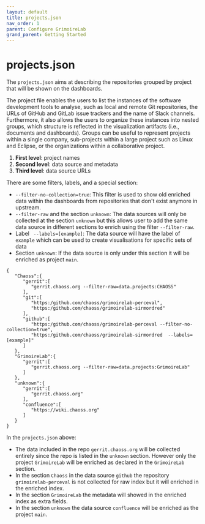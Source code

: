 ```yaml
---
layout: default
title: projects.json
nav_order: 1
parent: Configure GrimoireLab
grand_parent: Getting Started
---
```


# projects.json

The `projects.json` aims at describing the repositories grouped by project that
will be shown on the dashboards.

The project file enables the users to list the instances of the software
development tools to analyse, such as local and remote Git repositories, the
URLs of GitHub and GitLab issue trackers and the name of Slack channels.
Furthermore, it also allows the users to organize these instances into nested
groups, which structure is reflected in the visualization artifacts (i.e.,
documents and dashboards). Groups can be useful to represent projects within a
single company, sub-projects within a large project such as Linux and Eclipse,
or the organizations within a collaborative project.

1. **First level**: project names
2. **Second level**: data source and metadata
3. **Third level**: data source URLs

There are some filters, labels, and a special section:

- `--filter-no-collection=true`: This filter is used to show old enriched data
  within the dashboards from repositories that don't exist anymore in upstream.
- `--filter-raw` and the section `unknown`: The data sources will only be
  collected at the section `unknown` but this allows user to add the same data
  source in different sections to enrich using the filter `--filter-raw`.
- Label ` --labels=[example]`: The data source will have the label of `example`
  which can be used to create visualisations for specific sets of data
- Section `unknown`: If the data source is only under this section it will be
  enriched as project `main`.

```
{
   "Chaoss":{
      "gerrit":[
         "gerrit.chaoss.org --filter-raw=data.projects:CHAOSS"
      ],
      "git":[
         "https:/github.com/chaoss/grimoirelab-perceval",
         "https:/github.com/chaoss/grimoirelab-sirmordred"
      ],
      "github":[
         "https:/github.com/chaoss/grimoirelab-perceval --filter-no-collection=true",
         "https:/github.com/chaoss/grimoirelab-sirmordred  --labels=[example]"
      ]
   },
   "GrimoireLab":{
      "gerrit":[
         "gerrit.chaoss.org --filter-raw=data.projects:GrimoireLab"
      ]
   },
   "unknown":{
      "gerrit":[
         "gerrit.chaoss.org"
      ],
      "confluence":[
         "https://wiki.chaoss.org"
      ]
   }
}
```

In the `projects.json` above:

- The data included in the repo `gerrit.chaoss.org` will be collected entirely
  since the repo is listed in the `unknown` section. However only the project
  `GrimoireLab` will be enriched as declared in the `GrimoireLab` section.
- In the section `Chaoss` in the data source `github` the repository
  `grimoirelab-perceval` is not collected for raw index but it will enriched in
  the enriched index.
- In the section `GrimoireLab` the metadata will showed in the enriched index as
  extra fields.
- In the section `unknown` the data source `confluence` will be enriched as the
  project `main`.
